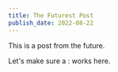 ```yaml
---
title: The Futurest Post
publish_date: 2022-08-22
---
```


This is a post from the future.

Let's make sure a : works here.
